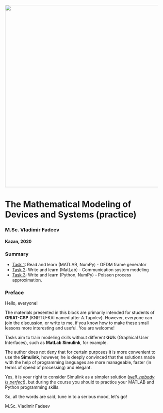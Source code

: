 <img src="https://griat.kai.ru/documents/10181/10477277/%D0%BB%D0%BE%D0%B3%D0%BE+%D0%93%D0%A0%D0%98%D0%9D%D0%A2+%D0%9F%D0%9D%D0%93+-+%D0%BA%D0%BE%D0%BF%D0%B8%D1%8F.png/ca3c1892-ab3a-41a3-a779-b9e7d7378a9f?t=1550126883140" width="600" />

# The Mathematical Modeling of Devices and Systems (practice)
### M.Sc. Vladimir Fadeev
#### Kazan, 2020

### Summary
- [Task 1](https://github.com/kirlf/csp-modeling/blob/master/Task1.md): Read and learn (MATLAB, NumPy) - OFDM frame generator
- [Task 2](https://github.com/kirlf/csp-modeling/blob/master/Task2.md): Write and learn (MatLab) - Communication system modeling
- [Task 3](https://github.com/kirlf/csp-modeling/blob/master/Task3.md): Write and learn (Python, NumPy) - Poisson process approximation.

### Preface

Hello, everyone!

The materials presented in this block are primarily intended for students of **GRIAT-CSP** \(KNRTU-KAI named after A.Tupolev\). However, everyone can join the discussion, or write to me, if you know how to make these small lessons more interesting and useful. You are welcome!

Tasks aim to train modeling skills without different **GUI**s \(Graphical User Interfaces\), such as **MatLab Simulink**, for example.

The author does not deny that for certain purposes it is more convenient to use the  **Simulink**, however, he is deeply convinced that the solutions made with the help of programming languages are more manageable, faster \(in terms of speed of processing\) and elegant.

Yes, it is your right to consider Simulink as a simpler solution ([*well, nobody is perfect*](https://www.youtube.com/watch?v=CYUfPTeE0DM)), but during the course you should to practice your MATLAB and Python programming skills.

So, all the words are said, tune in to a serious mood, let's go!

M.Sc. Vladimir Fadeev
